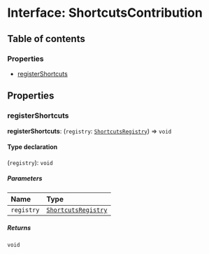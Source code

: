 # Interface: ShortcutsContribution

## Table of contents

### Properties

* [registerShortcuts](/auto-docs/editor/interfaces/ShortcutsContribution.md#registershortcuts)

## Properties

### registerShortcuts

**registerShortcuts**: (`registry`: [`ShortcutsRegistry`](/auto-docs/editor/classes/ShortcutsRegistry.md)) => `void`

#### Type declaration

(`registry`): `void`

##### Parameters

| Name | Type |
| :------ | :------ |
| `registry` | [`ShortcutsRegistry`](/auto-docs/editor/classes/ShortcutsRegistry.md) |

##### Returns

`void`
